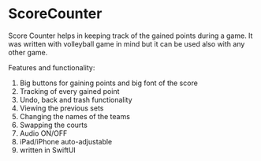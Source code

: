# ScoreCounter

Score Counter helps in keeping track of the gained points during a game. It was written with volleyball game in mind but it can be used also with any other game.

Features and functionality:

1) Big buttons for gaining points and big font of the score
2) Tracking of every gained point
3) Undo, back and trash functionality
4) Viewing the previous sets
5) Changing the names of the teams
6) Swapping the courts
7) Audio ON/OFF
8) iPad/iPhone auto-adjustable
9) written in SwiftUI
